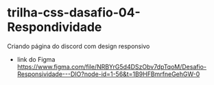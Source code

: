 # trilha-css-dasafio-04-Respondividade

Criando página do discord com design responsivo
- link do Figma https://www.figma.com/file/NRBYrG5d4DSzObv7dpTqoM/Desafio-Responsividade---DIO?node-id=1-56&t=1B9HFBmrfneGehGW-0

